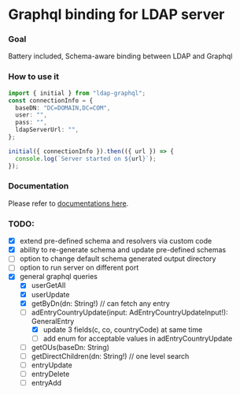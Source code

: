 # Graphql binding for LDAP server

### Goal

Battery included, Schema-aware binding between LDAP and Graphql

### How to use it

```ts
import { initial } from "ldap-graphql";
const connectionInfo = {
  baseDN: "DC=DOMAIN,DC=COM",
  user: "",
  pass: "",
  ldapServerUrl: "",
};

initial({ connectionInfo }).then(({ url }) => {
  console.log(`Server started on ${url}`);
});
```

### Documentation

Please refer to [documentations here](https://saostad.github.io/ldap-graphql/modules/_index_.html).

### TODO:

- [x] extend pre-defined schema and resolvers via custom code
- [x] ability to re-generate schema and update pre-defined schemas
- [ ] option to change default schema generated output directory
- [ ] option to run server on different port
- [x] general graphql queries
  - [x] userGetAll
  - [x] userUpdate
  - [x] getByDn(dn: String!) // can fetch any entry
  - [ ] adEntryCountryUpdate(input: AdEntryCountryUpdateInput!): GeneralEntry
    - [x] update 3 fields(c, co, countryCode) at same time
    - [ ] add enum for acceptable values in adEntryCountryUpdate
  - [ ] getOUs(baseDn: String)
  - [ ] getDirectChildren(dn: String!) // one level search
  - [ ] entryUpdate
  - [ ] entryDelete
  - [ ] entryAdd
